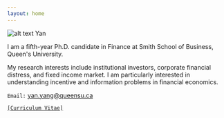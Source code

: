 ```yaml
---
layout: home 
---
```




![alt text Yan](https://www.dropbox.com/s/iaxhgshv86mwkpb/D2L_Photo_YanYang.jpg?dl=0)

I am a fifth-year Ph.D. candidate in Finance at Smith School of Business, Queen's University.

My research interests include institutional investors, corporate financial distress, and fixed income market. I am particularly interested in understanding incentive and information problems in financial economics.

`Email:` yan.yang@queensu.ca

<a href="https://www.dropbox.com/s/2lljxob0pnmd1nw/YanYang_Aug2022.pdf?dl=0">`[Curriculum Vitae]`</a>





